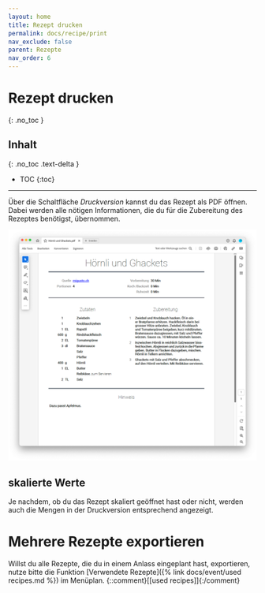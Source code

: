 ```yaml
---
layout: home
title: Rezept drucken
permalink: docs/recipe/print
nav_exclude: false
parent: Rezepte
nav_order: 6
---
```

# Rezept drucken
{: .no_toc }
## Inhalt
{: .no_toc .text-delta }

- TOC
{:toc}

---

Über die Schaltfläche *Druckversion* kannst du das Rezept als PDF öffnen. Dabei werden alle nötigen Informationen, die du für die Zubereitung des Rezeptes benötigst, übernommen. 

![Rezept Druckversion](https://github.com/chuchipirat/chuchipirat.github.io/blob/main/docs/recipe/_images/recipe_print_version.png?raw=true)

## skalierte Werte

Je nachdem, ob du das Rezept skaliert geöffnet hast oder nicht, werden auch die Mengen in der Druckversion entsprechend angezeigt. 

# Mehrere Rezepte exportieren

Willst du alle Rezepte, die du in einem Anlass eingeplant hast, exportieren, nutze bitte die Funktion [Verwendete Rezepte]({% link docs/event/used recipes.md %}) im Menüplan.
  {::comment}[[used recipes]]{:/comment}